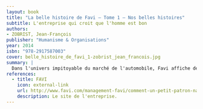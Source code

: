 ```yaml
---
layout: book
title: "La belle histoire de Favi — Tome 1 — Nos belles histoires"
subtitle: L'entreprise qui croit que l'homme est bon
authors:
- ZOBRIST, Jean-François
publisher: "Humanisme & Organisations"
year: 2014
isbn: "978-2917587003"
cover: belle_histoire_de_favi_1-zobrist_jean_francois.jpg
summary: |
  Dans l'univers impitoyable du marché de l'automobile, Favi affiche de confortables résultats depuis plus de 25 ans. Les belles histoires de Favi nous indiquent la voie originale d'un management aussi humaniste que performant.
references:
  - title: FAVI
    icon: external-link
    url: http://www.favi.com/management-favi/comment-un-petit-patron-naif-et-paresseux-innove/
    description: Le site de l'entreprise.
---
```

